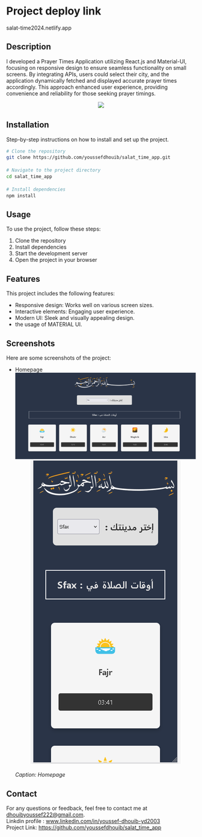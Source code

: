 # Project deploy link
salat-time2024.netlify.app
## Description

I developed a Prayer Times Application utilizing React.js and Material-UI, focusing on responsive design to ensure seamless functionality on small screens. By integrating APIs, users could select their city, and the application dynamically fetched and displayed accurate prayer times accordingly. This approach enhanced user experience, providing convenience and reliability for those seeking prayer timings.

<div align="center">
    <img src="https://skillicons.dev/icons?i=react,mui,html,css,vscode,github,figma,tailwind,git" />
    
</div>

## Installation

Step-by-step instructions on how to install and set up the project.

```bash
# Clone the repository
git clone https://github.com/youssefdhouib/salat_time_app.git

# Navigate to the project directory
cd salat_time_app

# Install dependencies
npm install

```
## Usage

To use the project, follow these steps:

1. Clone the repository
2. Install dependencies
3. Start the development server
4. Open the project in your browser

## Features

This project includes the following features:

- Responsive design: Works well on various screen sizes.
- Interactive elements: Engaging user experience.
- Modern UI: Sleek and visually appealing design.
- the usage of MATERIAL UI.

## Screenshots

Here are some screenshots of the project:

- Homepage
  ![Homepage](screenshots/acc.png)
                   <div align="center">![Features Section](screenshots/res.png)</div><br>
  *Caption: Homepage*


## Contact

For any questions or feedback, feel free to contact me at [dhouibyoussef222@gmail.com](mailto:dhouibyoussef222@gmail.com).<br>
Linkdin profile : www.linkedin.com/in/youssef-dhouib-yd2003 <br>
Project Link: https://github.com/youssefdhouib/salat_time_app





